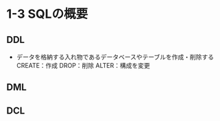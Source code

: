 # 1-3 SQLの概要

## DDL
- データを格納する入れ物であるデータベースやテーブルを作成・削除する
        CREATE：作成
        DROP：削除
        ALTER：構成を変更

## DML

## DCL
